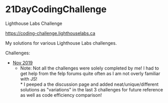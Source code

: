 # 21DayCodingChallenge
Lighthouse Labs Challenge  

https://coding-challenge.lighthouselabs.ca  

My solutions for various Lighthouse Labs challenges.  


Challenges:
* [Nov 2019](https://github.com/nstha21/21DayCodingChallenge/tree/master/Nov2019)
  * Note: Not all the challenges were solely completed by me! I had to get help from the felp forums quite often as I am not overly familiar with JS! 
  <ul>  * I peeped a the discussion page and added neat/unique/different solutions as "variations" in the last 3 challenges for future reference as well as code efficiency comparison!</ul
  * The questions are also attached as comments for me (or anyone else!) to go over what the question was and try to do the challenges again.
 
